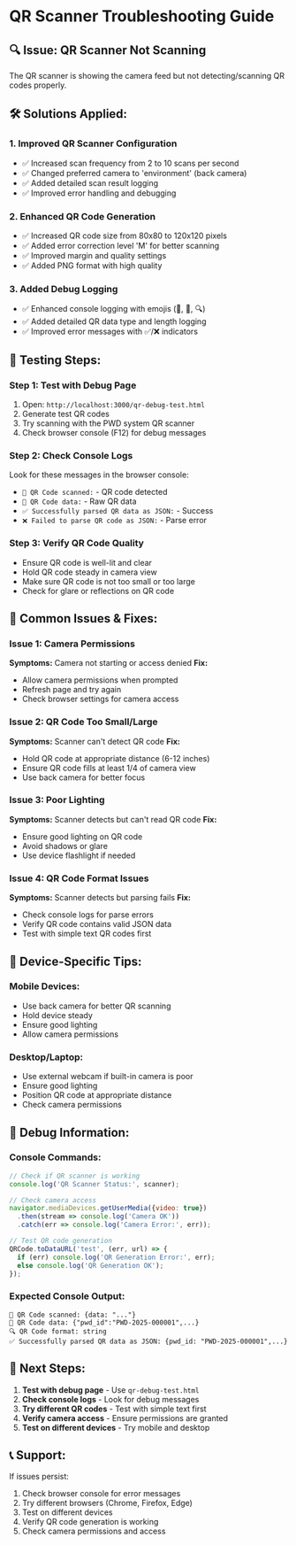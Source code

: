 # QR Scanner Troubleshooting Guide

## 🔍 Issue: QR Scanner Not Scanning

The QR scanner is showing the camera feed but not detecting/scanning QR codes properly.

## 🛠️ Solutions Applied:

### 1. **Improved QR Scanner Configuration**
- ✅ Increased scan frequency from 2 to 10 scans per second
- ✅ Changed preferred camera to 'environment' (back camera)
- ✅ Added detailed scan result logging
- ✅ Improved error handling and debugging

### 2. **Enhanced QR Code Generation**
- ✅ Increased QR code size from 80x80 to 120x120 pixels
- ✅ Added error correction level 'M' for better scanning
- ✅ Improved margin and quality settings
- ✅ Added PNG format with high quality

### 3. **Added Debug Logging**
- ✅ Enhanced console logging with emojis (🎯, 📄, 🔍)
- ✅ Added detailed QR data type and length logging
- ✅ Improved error messages with ✅/❌ indicators

## 🧪 Testing Steps:

### **Step 1: Test with Debug Page**
1. Open: `http://localhost:3000/qr-debug-test.html`
2. Generate test QR codes
3. Try scanning with the PWD system QR scanner
4. Check browser console (F12) for debug messages

### **Step 2: Check Console Logs**
Look for these messages in the browser console:
- `🎯 QR Code scanned:` - QR code detected
- `📄 QR Code data:` - Raw QR data
- `✅ Successfully parsed QR data as JSON:` - Success
- `❌ Failed to parse QR code as JSON:` - Parse error

### **Step 3: Verify QR Code Quality**
- Ensure QR code is well-lit and clear
- Hold QR code steady in camera view
- Make sure QR code is not too small or too large
- Check for glare or reflections on QR code

## 🔧 Common Issues & Fixes:

### **Issue 1: Camera Permissions**
**Symptoms:** Camera not starting or access denied
**Fix:** 
- Allow camera permissions when prompted
- Refresh page and try again
- Check browser settings for camera access

### **Issue 2: QR Code Too Small/Large**
**Symptoms:** Scanner can't detect QR code
**Fix:**
- Hold QR code at appropriate distance (6-12 inches)
- Ensure QR code fills at least 1/4 of camera view
- Use back camera for better focus

### **Issue 3: Poor Lighting**
**Symptoms:** Scanner detects but can't read QR code
**Fix:**
- Ensure good lighting on QR code
- Avoid shadows or glare
- Use device flashlight if needed

### **Issue 4: QR Code Format Issues**
**Symptoms:** Scanner detects but parsing fails
**Fix:**
- Check console logs for parse errors
- Verify QR code contains valid JSON data
- Test with simple text QR codes first

## 📱 Device-Specific Tips:

### **Mobile Devices:**
- Use back camera for better QR scanning
- Hold device steady
- Ensure good lighting
- Allow camera permissions

### **Desktop/Laptop:**
- Use external webcam if built-in camera is poor
- Ensure good lighting
- Position QR code at appropriate distance
- Check camera permissions

## 🐛 Debug Information:

### **Console Commands:**
```javascript
// Check if QR scanner is working
console.log('QR Scanner Status:', scanner);

// Check camera access
navigator.mediaDevices.getUserMedia({video: true})
  .then(stream => console.log('Camera OK'))
  .catch(err => console.log('Camera Error:', err));

// Test QR code generation
QRCode.toDataURL('test', (err, url) => {
  if (err) console.log('QR Generation Error:', err);
  else console.log('QR Generation OK');
});
```

### **Expected Console Output:**
```
🎯 QR Code scanned: {data: "..."}
📄 QR Code data: {"pwd_id":"PWD-2025-000001",...}
🔍 QR Code format: string
✅ Successfully parsed QR data as JSON: {pwd_id: "PWD-2025-000001",...}
```

## 🚀 Next Steps:

1. **Test with debug page** - Use `qr-debug-test.html`
2. **Check console logs** - Look for debug messages
3. **Try different QR codes** - Test with simple text first
4. **Verify camera access** - Ensure permissions are granted
5. **Test on different devices** - Try mobile and desktop

## 📞 Support:

If issues persist:
1. Check browser console for error messages
2. Try different browsers (Chrome, Firefox, Edge)
3. Test on different devices
4. Verify QR code generation is working
5. Check camera permissions and access
